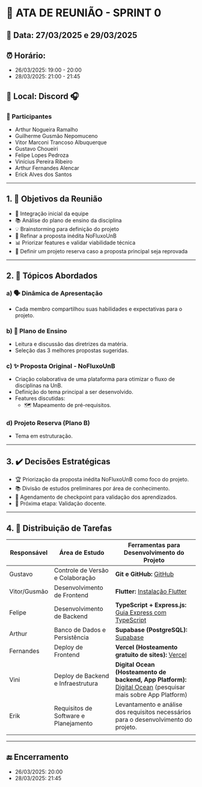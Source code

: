 # 📝 ATA DE REUNIÃO - SPRINT 0

## 📅 Data: 27/03/2025 e 29/03/2025

## ⏰ Horário:

- 26/03/2025: 19:00 - 20:00
- 28/03/2025: 21:00 - 21:45

## 📍 Local: Discord 🎧

### 👥 Participantes

- Arthur Nogueira Ramalho
- Guilherme Gusmão Nepomuceno
- Vitor Marconi Trancoso Albuquerque
- Gustavo Choueiri
- Felipe Lopes Pedroza
- Vinícius Pereira Ribeiro
- Arthur Fernandes Alencar
- Erick Alves dos Santos

---

## 1. 🎯 Objetivos da Reunião

- 👋 Integração inicial da equipe
- 📚 Análise do plano de ensino da disciplina
- 💡 Brainstorming para definição do projeto
- 🔄 Refinar a proposta inédita NoFluxoUnB
- 📊 Priorizar features e validar viabilidade técnica
- 🚀 Definir um projeto reserva caso a proposta principal seja reprovada

---

## 2. 📌 Tópicos Abordados

### a) 🗣️ Dinâmica de Apresentação

- Cada membro compartilhou suas habilidades e expectativas para o projeto.

### b) 📑 Plano de Ensino

- Leitura e discussão das diretrizes da matéria.
- Seleção das 3 melhores propostas sugeridas.

### c) ✨ Proposta Original - NoFluxoUnB

- Criação colaborativa de uma plataforma para otimizar o fluxo de disciplinas na UnB.
- Definição do tema principal a ser desenvolvido.
- Features discutidas:
  - 🗺️ Mapeamento de pré-requisitos.

### d) Projeto Reserva (Plano B)

- Tema em estruturação.

---

## 3. ✔️ Decisões Estratégicas

- 🏆 Priorização da proposta inédita NoFluxoUnB como foco do projeto.
- 📚 Divisão de estudos preliminares por área de conhecimento.
- 📅 Agendamento de checkpoint para validação dos aprendizados.
- 🚀 Próxima etapa: Validação docente.

---

## 4. 📌 Distribuição de Tarefas

| Responsável          | Área de Estudo                        | Ferramentas para Desenvolvimento do Projeto                                                                                                 |
| -------------------- | ------------------------------------- | ------------------------------------------------------------------------------------------------------------------------------------------- |
| Gustavo | Controle de Versão e Colaboração      | **Git e GitHub:** [GitHub](https://github.com)                                                                                              |
| Vitor/Gusmão | Desenvolvimento de Frontend           | **Flutter:** [Instalação Flutter](https://docs.flutter.dev/get-started/install)                                                             |
| Felipe | Desenvolvimento de Backend            | **TypeScript + Express.js:** [Guia Express com TypeScript](https://blog.logrocket.com/express-typescript-node/)                             |
| Arthur | Banco de Dados e Persistência         | **Supabase (PostgreSQL):** [Supabase](https://supabase.com)                                                                                 |
| Fernandes | Deploy de Frontend                    | **Vercel (Hosteamento gratuito de sites):** [Vercel](https://vercel.com)                                                                    |
| Vini | Deploy de Backend e Infraestrutura    | **Digital Ocean (Hosteamento de backend, App Platform):** [Digital Ocean](https://www.digitalocean.com) (pesquisar mais sobre App Platform) |
| Erik | Requisitos de Software e Planejamento | Levantamento e análise dos requisitos necessários para o desenvolvimento do projeto.                                                        |
|                      |                                       |                                                                                                                                             |

---

## 🔚 Encerramento

- 26/03/2025: 20:00
- 28/03/2025: 21:45

